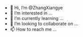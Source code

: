 - 👋 Hi, I’m @ZhangXiangye
- 👀 I’m interested in ...
- 🌱 I’m currently learning ...
- 💞️ I’m looking to collaborate on ...
- 📫 How to reach me ...

<!---
ZhangXiangye/ZhangXiangye is a ✨ special ✨ repository because its `README.md` (this file) appears on your GitHub profile.
You can click the Preview link to take a look at your changes.
--->
